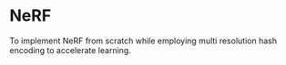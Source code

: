 # NeRF
To implement NeRF from scratch while employing multi resolution hash encoding to accelerate learning.
